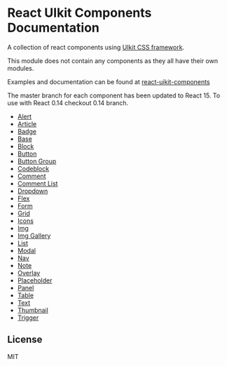 # React UIkit Components Documentation

<p>
A collection of react components using <a href=http://getuikit.com/>UIkit CSS framework</a>.
</p>

<p>
This module does not contain any components as they all have their own modules.
</p>



<p>
Examples and documentation can be found at <a href='http://otissv.github.io/react-uikit-components/'>react-uikit-components</a>
</a>
</p>

<p>
The master branch for each component has been updated to React 15. To use with React 0.14 checkout 0.14 branch.

</p>

<ul>
  <li><a href='https://github.com/otissv/react-uikit-alert'>Alert</a></li>
  <li><a href='https://github.com/otissv/react-uikit-article'>Article</a></li>
  <li><a href='https://github.com/otissv/react-uikit-badge'>Badge</a></li>
  <li><a href='https://github.com/otissv/react-uikit-base'>Base</a></li>
  <li><a href='https://github.com/otissv/react-uikit-block'>Block</a></li>
  <li><a href='https://github.com/otissv/react-uikit-button'>Button</a></li>
  <li><a href='https://github.com/otissv/react-uikit-button-group'>Button Group</a></li>
  <li><a href='https://github.com/otissv/react-uikit-codeblock'>Codeblock</a></li>
  <li><a href='https://github.com/otissv/react-uikit-comment'>Comment</a></li>
  <li><a href='https://github.com/otissv/react-uikit-comment-list'>Comment List</a></li>
  <li><a href='https://github.com/otissv/react-uikit-dropdown'>Dropdown</a></li>
  <li><a href='https://github.com/otissv/react-uikit-flex'>Flex</a></li>
  <li><a href='https://github.com/otissv/react-uikit-form'>Form</a></li>
  <li><a href='https://github.com/otissv/react-uikit-grid'>Grid</a></li>
  <li><a href='https://github.com/otissv/react-uikit-icons'>Icons</a></li>
  <li><a href='https://github.com/otissv/react-uikit-img'>Img</a></li>
  <li><a href='https://github.com/otissv/react-uikit-img-gallery'>Img Gallery</a></li>
  <li><a href='https://github.com/otissv/react-uikit-list'>List</a></li>
  <li><a href='https://github.com/otissv/react-uikit-modal'>Modal</a></li>
  <li><a href='https://github.com/otissv/react-uikit-nav'>Nav</a></li>
  <li><a href='https://github.com/otissv/react-uikit-note'>Note</a></li>
  <li><a href='https://github.com/otissv/react-uikit-overlay'>Overlay</a> </li>
  <li><a href='https://github.com/otissv/react-uikit-placeholder'>Placeholder</a></li>
  <li><a href='https://github.com/otissv/react-uikit-panel'>Panel</a></li>
  <li><a href='https://github.com/otissv/react-uikit-table'>Table</a></li>
  <li><a href='https://github.com/otissv/react-uikit-text'>Text</a></li>
  <li><a href='https://github.com/otissv/react-uikit-thumbnail'>Thumbnail</a></li>
  <li><a href='https://github.com/otissv/react-uikit-trigger'>Trigger</a></li>
</ul>

<section>
  <h2>License</h2>
    <p>MIT</p>
</section>
